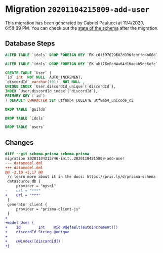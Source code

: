 # Migration `20201104215809-add-user`

This migration has been generated by Gabriel Paulucci at 11/4/2020, 6:58:09 PM.
You can check out the [state of the schema](./schema.prisma) after the migration.

## Database Steps

```sql
ALTER TABLE `idols` DROP FOREIGN KEY `FK_c6f197629682d996febffedb66d`

ALTER TABLE `idols` DROP FOREIGN KEY `FK_ab176e0ed4a64d16aeab5de6efc`

CREATE TABLE `User` (
`id` int  NOT NULL  AUTO_INCREMENT,
`discordId` varchar(191)  NOT NULL ,
UNIQUE INDEX `User.discordId_unique`(`discordId`),
INDEX `User.discordId_index`(`discordId`),
PRIMARY KEY (`id`)
) DEFAULT CHARACTER SET utf8mb4 COLLATE utf8mb4_unicode_ci

DROP TABLE `guilds`

DROP TABLE `idols`

DROP TABLE `users`
```

## Changes

```diff
diff --git schema.prisma schema.prisma
migration 20201104215746-init..20201104215809-add-user
--- datamodel.dml
+++ datamodel.dml
@@ -2,10 +2,17 @@
 // learn more about it in the docs: https://pris.ly/d/prisma-schema
 datasource db {
     provider = "mysql"
-    url = "***"
+    url = "***"
 }
 generator client {
     provider = "prisma-client-js"
 }
+
+model User {
+    id        Int    @id @default(autoincrement())
+    discordId String @unique
+
+    @@index([discordId])
+}
```


